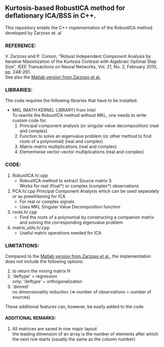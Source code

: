## Kurtosis-based RobustICA method for deflationary ICA/BSS in C++.
This repository entails the C++ implementation of the RobustICA method developed by Zarzoso et. al

### REFERENCE: <br>
V. Zarzoso and P. Comon, "Robust Independent Component Analysis by Iterative Maximization of the Kurtosis Contrast with Algebraic Optimal Step Size", IEEE Transactions on Neural Networks, Vol. 21, No. 2, February 2010, pp. 248-261. <br>
See also the [Matlab version from Zarzoso et al.](http://www.i3s.unice.fr/~zarzoso/robustica.html)

### LIBRARIES:
The code requires the following libraries that have to be installed: 
* MKL (MATH KERNEL LIBRARY) from Intel <br>
    To rewrite the RobustICA method without MKL, one needs to write custom code for:
    1. Principal component analysis (or singular value decomposition) (real and complex)
    2. Function to solve an eigenvalue problem (or other method to find roots of a polynomial) (real and complex)
    3. Matrix-matrix multiplications (real and complex)
    4. Elementwise vector-vector multiplications (real and complex)

### CODE:
1. RobustICA.h/.cpp <br>
    * RobustICA method to extract Source matrix S <br>
        Works for real (float*) or complex (complex<float>*) observations
2. PCA.h/.cpp
    Principal Component Analysis which can be used separately or as prewhitening for ICA
    * For real or complex signals
    * Uses MKL Singular Value Decomposition function
3. roots.h/.cpp
    * Find the roots of a polynomial by constructing a companion matrix and 
    solving the corresponding eigenvalue problem
4. matrix_utils.h/.cpp
    * Useful matrix operations needed for ICA

### LIMITATIONS:
Compared to the [Matlab version from Zarzoso et al.](http://www.i3s.unice.fr/~zarzoso/robustica.html), the implementation does not include the following options:
1. to return the mixing matrix H
2. 'deftype' = regression <br>
     only: 'deftype' = orthogonalization
3. 'dimred'  <br>
     no dimensionality reduction (=> number of observations = number of sources)

These additional features can, however, be easily added to the code

#### ADDITIONAL REMARKS:
1. All matrices are saved in row major layout <br> 
    the leading dimension of an array is the number of elements after which the next row starts (usually the same as the column number)


